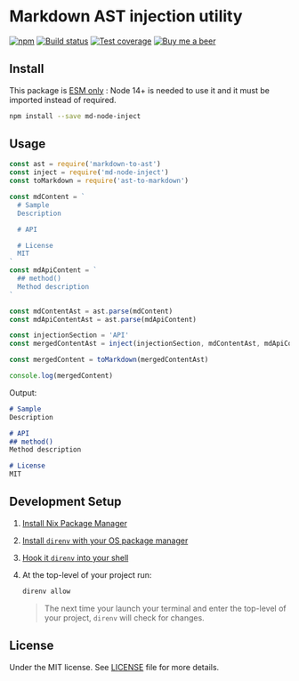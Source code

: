 # Markdown AST injection utility

[![npm](https://img.shields.io/npm/v/md-node-inject.svg)](https://www.npmjs.com/package/md-node-inject)
[![Build status](https://gitlab.com/demsking/md-node-inject/badges/master/pipeline.svg)](https://gitlab.com/demsking/md-node-inject/pipelines)
[![Test coverage](https://gitlab.com/demsking/md-node-inject/badges/master/coverage.svg)](https://gitlab.com/demsking/md-node-inject/pipelines)
[![Buy me a beer](https://img.shields.io/badge/Buy%20me-a%20beer-1f425f.svg)](https://www.buymeacoffee.com/demsking)

## Install

This package is [ESM only](https://gist.github.com/sindresorhus/a39789f98801d908bbc7ff3ecc99d99c)
: Node 14+ is needed to use it and it must be imported instead of required.

```sh
npm install --save md-node-inject
```

## Usage

```javascript
const ast = require('markdown-to-ast')
const inject = require('md-node-inject')
const toMarkdown = require('ast-to-markdown')

const mdContent = `
  # Sample
  Description

  # API

  # License
  MIT
`
const mdApiContent = `
  ## method()
  Method description
`

const mdContentAst = ast.parse(mdContent)
const mdApiContentAst = ast.parse(mdApiContent)

const injectionSection = 'API'
const mergedContentAst = inject(injectionSection, mdContentAst, mdApiContentAst)

const mergedContent = toMarkdown(mergedContentAst)

console.log(mergedContent)
```
Output:
```markdown
# Sample
Description

# API
## method()
Method description

# License
MIT
```

## Development Setup

1. [Install Nix Package Manager](https://nixos.org/manual/nix/stable/installation/installing-binary.html)

2. [Install `direnv` with your OS package manager](https://direnv.net/docs/installation.html#from-system-packages)

3. [Hook it `direnv` into your shell](https://direnv.net/docs/hook.html)

4. At the top-level of your project run:

   ```sh
   direnv allow
   ```

   > The next time your launch your terminal and enter the top-level of your
   > project, `direnv` will check for changes.

## License

Under the MIT license. See [LICENSE](https://gitlab.com/demsking/md-node-inject/blob/master/LICENSE) file for more details.
